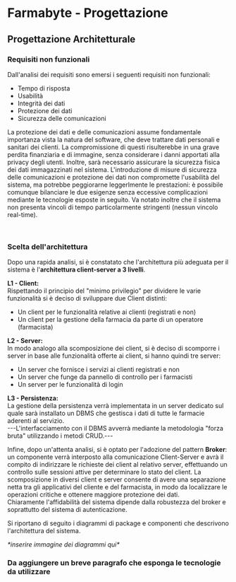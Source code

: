# Farmabyte - Progettazione

## Progettazione Architetturale

### Requisiti non funzionali

Dall'analisi dei requisiti sono emersi i seguenti requisiti non funzionali:
- Tempo di risposta
- Usabilità
- Integrità dei dati
- Protezione dei dati 
- Sicurezza delle comunicazioni

La protezione dei dati e delle comunicazioni assume fondamentale importanza vista la natura del software, che deve trattare dati personali e sanitari dei clienti. La compromissione di questi risulterebbe in una grave perdita finanziaria e di immagine, senza considerare i danni apportati alla privacy degli utenti. Inoltre, sarà necessario assicurare la sicurezza fisica dei dati immagazzinati nel sistema.
L'introduzione di misure di sicurezza delle comunicazioni e protezione dei dati non compromette l'usabilità del sistema, ma potrebbe peggiorarne leggerlmente le prestazioni: è possibile comunque bilanciare le due esigenze senza eccessive complicazioni mediante le tecnologie esposte in seguito. Va notato inoltre che il sistema non presenta vincoli di tempo particolarmente stringenti (nessun vincolo real-time).

<br>

### Scelta dell'architettura

Dopo una rapida analisi, si è constatato che l'architettura più adeguata per il sistema è l'**architettura client-server a 3 livelli**.

**L1 - Client:**
<br>
Rispettando il principio del "minimo privilegio" per dividere le varie funzionalità si è deciso di sviluppare due Client distinti:

- Un client per le funzionalità relative ai clienti (registrati e non)
- Un client per la gestione della farmacia da parte di un operatore (farmacista)

**L2 - Server:**
<br>
In modo analogo alla scomposizione dei client, si è deciso di scomporre i server in base alle funzionalità offerte ai client, si hanno quindi tre server:

- Un server che fornisce i servizi ai clienti registrati e non
- Un server che funge da pannello di controllo per i farmacisti
- Un server per le funzionalità di login

**L3 - Persistenza:**
<br>
La gestione della persistenza verrà implementata in un server dedicato sul quale sarà installato un DBMS che gestisca i dati di tutte le farmacie aderenti al servizio.<br>
---L'interfacciamento con il DBMS avverrà mediante la metodologia "forza bruta" utilizzando i metodi CRUD.---

Infine, dopo un'attenta analisi, si è optato per l'adozione del pattern **Broker**: un componente verrà interposto alla comunicazione Client-Server e avrà il compito di indirizzare le richieste dei client al relativo server, effettuando un controllo sulle sessioni attive per determinare lo stato del client. La scomposizione in diversi client e server consente di avere una separazione netta tra gli applicativi del cliente e del farmacista, in modo da localizzare le operazioni critiche e ottenere maggiore protezione dei dati.
<br>
Chiaramente l'affidabilità del sistema dipende dalla robustezza del broker e soprattutto del sistema di autenticazione.

Si riportano di seguito i diagrammi di package e componenti che descrivono l'architettura del sistema.

_\*inserire immagine dei diagrammi qui\*_

### Da aggiungere un breve paragrafo che esponga le tecnologie da utilizzare
